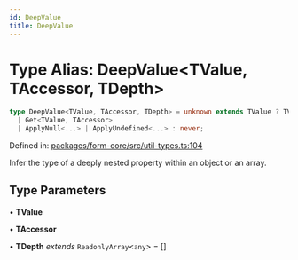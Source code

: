 ```yaml
---
id: DeepValue
title: DeepValue
---
```


<!-- DO NOT EDIT: this page is autogenerated from the type comments -->

# Type Alias: DeepValue\<TValue, TAccessor, TDepth\>

```ts
type DeepValue<TValue, TAccessor, TDepth> = unknown extends TValue ? TValue : TDepth["length"] extends 10 ? unknown : TValue extends ReadonlyArray<any> ? TAccessor extends `[${infer TBrackets}].${infer TAfter}` ? DeepValue<DeepValue<TValue, TBrackets, [...TDepth, any]>, TAfter, [...TDepth, any]> : TAccessor extends `[${infer TBrackets}]` ? DeepValue<TValue, TBrackets, [...TDepth, any]> : TAccessor extends keyof TValue ? TValue[TAccessor] : TValue[TAccessor & number] : TAccessor extends `${infer TBefore}[${infer TEverythingElse}` ? DeepValue<DeepValue<TValue, TBefore, [...TDepth, any]>, `[${TEverythingElse}`, [...TDepth, any]> : TAccessor extends `[${infer TBrackets}]` ? DeepValue<TValue, TBrackets, [...TDepth, any]> : TAccessor extends `${infer TBefore}.${infer TAfter}` ? DeepValue<DeepValue<TValue, TBefore, [...TDepth, any]>, TAfter, [...TDepth, any]> : TAccessor extends string ? 
  | Get<TValue, TAccessor>
  | ApplyNull<...> | ApplyUndefined<...> : never;
```

Defined in: [packages/form-core/src/util-types.ts:104](https://github.com/TanStack/form/blob/main/packages/form-core/src/util-types.ts#L104)

Infer the type of a deeply nested property within an object or an array.

## Type Parameters

• **TValue**

• **TAccessor**

• **TDepth** *extends* `ReadonlyArray`\<`any`\> = \[\]
